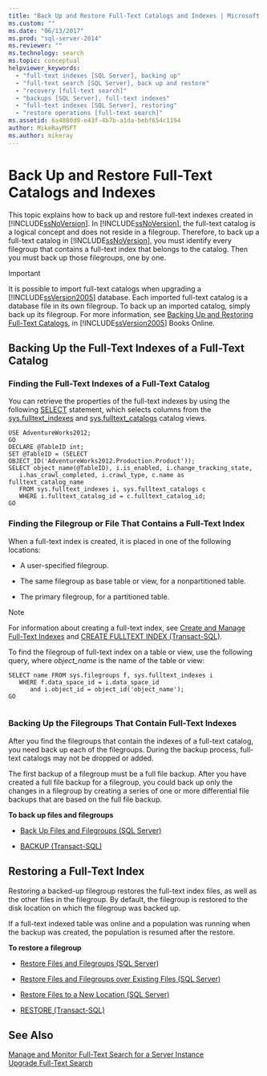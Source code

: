 ```yaml
---
title: "Back Up and Restore Full-Text Catalogs and Indexes | Microsoft Docs"
ms.custom: ""
ms.date: "06/13/2017"
ms.prod: "sql-server-2014"
ms.reviewer: ""
ms.technology: search
ms.topic: conceptual
helpviewer_keywords: 
  - "full-text indexes [SQL Server], backing up"
  - "full-text search [SQL Server], back up and restore"
  - "recovery [full-text search]"
  - "backups [SQL Server], full-text indexes"
  - "full-text indexes [SQL Server], restoring"
  - "restore operations [full-text search]"
ms.assetid: 6a4080d9-e43f-4b7b-a1da-bebf654c1194
author: MikeRayMSFT
ms.author: mikeray
---
```

# Back Up and Restore Full-Text Catalogs and Indexes
  This topic explains how to back up and restore full-text indexes created in [!INCLUDE[ssNoVersion](../../includes/ssnoversion-md.md)]. In [!INCLUDE[ssNoVersion](../../includes/ssnoversion-md.md)], the full-text catalog is a logical concept and does not reside in a filegroup. Therefore, to back up a full-text catalog in [!INCLUDE[ssNoVersion](../../includes/ssnoversion-md.md)], you must identify every filegroup that contains a full-text index that belongs to the catalog. Then you must back up those filegroups, one by one.  
  
> [!IMPORTANT]  
>  It is possible to import full-text catalogs when upgrading a [!INCLUDE[ssVersion2005](../../includes/ssversion2005-md.md)] database. Each imported full-text catalog is a database file in its own filegroup. To back up an imported catalog, simply back up its filegroup. For more information, see [Backing Up and Restoring Full-Text Catalogs](https://go.microsoft.com/fwlink/?LinkID=121052), in [!INCLUDE[ssVersion2005](../../includes/ssversion2005-md.md)] Books Online.  
  
##  <a name="backingup"></a> Backing Up the Full-Text Indexes of a Full-Text Catalog  
  
###  <a name="Find_FTIs_of_a_Catalog"></a> Finding the Full-Text Indexes of a Full-Text Catalog  
 You can retrieve the properties of the full-text indexes by using the following [SELECT](/sql/t-sql/queries/select-transact-sql) statement, which selects columns from the [sys.fulltext_indexes](/sql/relational-databases/system-catalog-views/sys-fulltext-indexes-transact-sql) and [sys.fulltext_catalogs](/sql/relational-databases/system-catalog-views/sys-fulltext-catalogs-transact-sql) catalog views.  
  
```  
USE AdventureWorks2012;  
GO  
DECLARE @TableID int;  
SET @TableID = (SELECT OBJECT_ID('AdventureWorks2012.Production.Product'));  
SELECT object_name(@TableID), i.is_enabled, i.change_tracking_state,   
   i.has_crawl_completed, i.crawl_type, c.name as fulltext_catalog_name   
   FROM sys.fulltext_indexes i, sys.fulltext_catalogs c   
   WHERE i.fulltext_catalog_id = c.fulltext_catalog_id;  
GO  
```  
  

  
###  <a name="Find_FG_of_FTI"></a> Finding the Filegroup or File That Contains a Full-Text Index  
 When a full-text index is created, it is placed in one of the following locations:  
  
-   A user-specified filegroup.  
  
-   The same filegroup as base table or view, for a nonpartitioned table.  
  
-   The primary filegroup, for a partitioned table.  
  
> [!NOTE]  
>  For information about creating a full-text index, see [Create and Manage Full-Text Indexes](create-and-manage-full-text-indexes.md) and [CREATE FULLTEXT INDEX &#40;Transact-SQL&#41;](/sql/t-sql/statements/create-fulltext-index-transact-sql).  
  
 To find the filegroup of full-text index on a table or view, use the following query, where *object_name* is the name of the table or view:  
  
```  
SELECT name FROM sys.filegroups f, sys.fulltext_indexes i   
   WHERE f.data_space_id = i.data_space_id   
      and i.object_id = object_id('object_name');  
GO  
  
```  
  

  
###  <a name="Back_up_FTIs_of_FTC"></a> Backing Up the Filegroups That Contain Full-Text Indexes  
 After you find the filegroups that contain the indexes of a full-text catalog, you need back up each of the filegroups. During the backup process, full-text catalogs may not be dropped or added.  
  
 The first backup of a filegroup must be a full file backup. After you have created a full file backup for a filegroup, you could back up only the changes in a filegroup by creating a series of one or more differential file backups that are based on the full file backup.  
  
 **To back up files and filegroups**  
  
-   [Back Up Files and Filegroups &#40;SQL Server&#41;](../backup-restore/back-up-files-and-filegroups-sql-server.md)  
  
-   [BACKUP &#40;Transact-SQL&#41;](/sql/t-sql/statements/backup-transact-sql)  
  

  
##  <a name="Restore_FTI"></a> Restoring a Full-Text Index  
 Restoring a backed-up filegroup restores the full-text index files, as well as the other files in the filegroup. By default, the filegroup is restored to the disk location on which the filegroup was backed up.  
  
 If a full-text indexed table was online and a population was running when the backup was created, the population is resumed after the restore.  
  
 **To restore a filegroup**  
  
-   [Restore Files and Filegroups &#40;SQL Server&#41;](../backup-restore/restore-files-and-filegroups-sql-server.md)  
  
-   [Restore Files and Filegroups over Existing Files &#40;SQL Server&#41;](../backup-restore/restore-files-and-filegroups-over-existing-files-sql-server.md)  
  
-   [Restore Files to a New Location &#40;SQL Server&#41;](../backup-restore/restore-files-to-a-new-location-sql-server.md)  
  
-   [RESTORE &#40;Transact-SQL&#41;](/sql/t-sql/statements/restore-statements-transact-sql)  
  

  
## See Also  
 [Manage and Monitor Full-Text Search for a Server Instance](manage-and-monitor-full-text-search-for-a-server-instance.md)   
 [Upgrade Full-Text Search](upgrade-full-text-search.md)  
  
  
